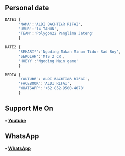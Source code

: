 ## Personal date
```python
DATE1 {
      'NAMA':'ALDI BACHTIAR RIFAI',
      'UMUR':'14 TAHUN',
      'TEAM':'Polygon22 Panglima Jateng'
      }

DATE2 {
      'SEHARI²':'Ngoding Makan Minum Tidur Sad Boy',
      'SEKOLAH':'MTS 2 CR',
      'HOBYY':'Ngoding Main game'
      }

MEDIA {
      'YOUTUBE':'ALDI BACHTIAR RIFAI',
      'FACEBOOK':'ALDI RIFAI',
      'WHATSAPP':'+62 852-9500-4078'
      }
```

## Support Me On
<b>• [Youtube](https://youtube.com/channel/UC7ygjAbDjuiN76PqOlJm40A)</b>
</br>
## WhatsApp
<b>• [WhatsApp](https://api.whatsapp.com/send?phone=+62852-9500-4078&text=Assalamualaikum)</b>
<br>
